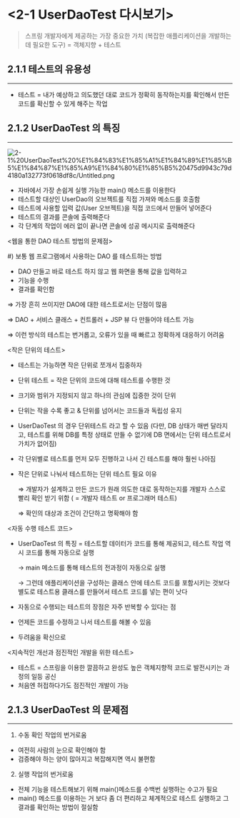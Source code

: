 # <2-1 UserDaoTest 다시보기>

> 스프링 개발자에게 제공하는 가장 중요한 가치 
(복잡한 애플리케이션을 개발하는 데 필요한 도구)
  =  객체지향 + 테스트

## 2.1.1 테스트의 유용성

---

- 테스트 
= 내가 예상하고 의도했던 대로 코드가 정확히 동작하는지를 확인해서 만든 코드를 확신할 수 있게 해주는 작업

## 2.1.2 UserDaoTest 의 특징

---

![2-1%20UserDaoTest%20%E1%84%83%E1%85%A1%E1%84%89%E1%85%B5%E1%84%87%E1%85%A9%E1%84%80%E1%85%B5%20475d9943c79d4180a132773f0618df8c/Untitled.png](2-1%20UserDaoTest%20%E1%84%83%E1%85%A1%E1%84%89%E1%85%B5%E1%84%87%E1%85%A9%E1%84%80%E1%85%B5%20475d9943c79d4180a132773f0618df8c/Untitled.png)

- 자바에서 가장 손쉽게 실행 가능한 main() 메소드를 이용한다
- 테스트할 대상인 UserDao의 오브젝트를 직접 가져와 메소드를 호출함
- 테스트에 사용할 입력 값(User 오브젝트)을 직접 코드에서 만들어 넣어준다
- 테스트의 결과를 콘솔에 출력해준다
- 각 단계의 작업이 에러 없이 끝나면 콘솔에 성공 메시지로 출력해준다

<웹을 통한 DAO 테스트 방법의 문제점>

#) 보통 웹 프로그램에서 사용하는 DAO 를 테스트하는 방법

- DAO 만들고 바로 테스트 하지 않고 웹 화면을 통해 값을 입력하고
- 기능을 수행
- 결과를 확인함

 ⇒ 가장 흔히 쓰이지만 DAO에 대한 테스트로서는 단점이 많음

 ⇒ DAO + 서비스 클래스 + 컨트롤러 + JSP 뷰 다 만들어야 테스트 가능

⇒ 이런 방식의 테스트는 번거롭고, 오류가 있을 때 빠르고 정확하게 대응하기 어려움

<작은 단위의 테스트>

- 테스트는 가능하면 작은 단위로 쪼개서 집중하자
- 단위 테스트 = 작은 단위의 코드에 대해 테스트를 수행한 것
- 크기와 범위가 지정되지 않고 하나의 관심에 집중한 것이 단위
- 단위는 작을 수록 좋고 & 단위를 넘어서는 코드들과 독립성 유지
- UserDaoTest 의 경우 단위테스트 라고 할 수 있음
(다만, DB 상태가 매번 달라지고, 테스트를 위해 DB를 특정 상태로 만들 수 없기에 DB 면에서는 단위 테스트로서 가치가 없어짐)
- 각 단위별로 테스트를 먼저 모두 진행하고 나서 긴 테스트를 해야 훨씬 나아짐
- 작은 단위로 나눠서 테스트하는 단위 테스트 필요 이유

    ⇒ 개발자가 설계하고 만든 코드가 원래 의도한 대로 동작하는지를 개발자 스스로 빨리 확인 받기 위함
       ( = 개발자 테스트 or 프로그래머 테스트)

    ⇒ 확인의 대상과 조건이 간단하고 명확해야 함

<자동 수행 테스트 코드>

- UserDaoTest 의 특징 
= 테스트할 데이터가 코드를 통해 제공되고, 테스트 작업 역시 코드를 통해 자동으로 실행

    → main 메소드를 통해 테스트의 전과정이 자동으로 실행

    → 그런데 애플리케이션을 구성하는 클래스 안에 테스트 코드를 포함시키는 것보다 별도로 테스트용 클래스를 만들어서 테스트 코드를 넣는 편이 낫다

- 자동으로 수행되는 테스트의 장점은 자주 반복할 수 있다는 점
- 언제든 코드를 수정하고 나서 테스트를 해볼 수 있음
- 두려움을 확신으로

<지속적인 개선과 점진적인 개발을 위한 테스트>

- 테스트 = 스프링을 이용한 깔끔하고 완성도 높은 객체지향적 코드로 발전시키는 과정의 일등 공신
- 처음엔 허접하다가도 점진적인 개발이 가능

## 2.1.3 UserDaoTest 의 문제점

---

1. 수동 확인 작업의 번거로움
- 여전히 사람의 눈으로 확인해야 함
- 검증해야 하는 양이 많아지고 복잡해지면 역시 불편함
2. 실행 작업의 번거로움
- 전체 기능을 테스트해보기 위해 main()메소드를 수백번 실행하는 수고가 필요
- main() 메소드를 이용하는 거 보다 좀 더 편리하고 체계적으로 테스트 실행하고 그 결과를 확인하는 방법이 절실함